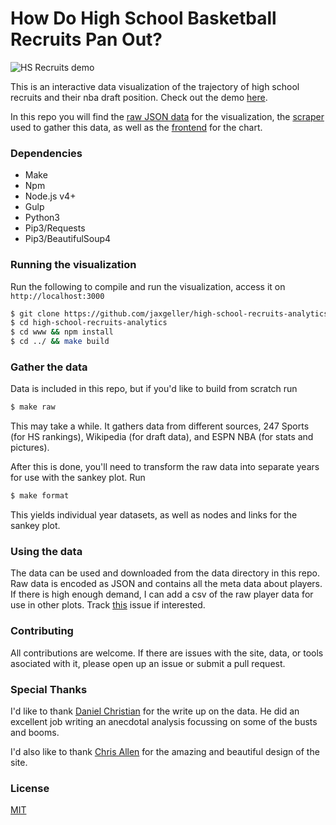 # How Do High School Basketball Recruits Pan Out?

<img src="https://github.com/jaxgeller/high-school-recruits-analytics/blob/master/www/src/images/demo.png" alt="HS Recruits demo">

This is an interactive data visualization of the trajectory of high school recruits and their nba draft position. Check out the demo [here]().

In this repo you will find the [raw JSON data](https://github.com/jaxgeller/high-school-recruits-analytics/tree/master/data) for the visualization, the [scraper](https://github.com/jaxgeller/high-school-recruits-analytics/tree/master/scraper) used to gather this data, as well as the [frontend](https://github.com/jaxgeller/high-school-recruits-analytics/tree/master/www) for the chart.

### Dependencies
+ Make
+ Npm
+ Node.js v4+
+ Gulp
+ Python3
+ Pip3/Requests
+ Pip3/BeautifulSoup4

### Running the visualization

Run the following to compile and run the visualization, access it on `http://localhost:3000`
```sh
$ git clone https://github.com/jaxgeller/high-school-recruits-analytics
$ cd high-school-recruits-analytics
$ cd www && npm install
$ cd ../ && make build
```

### Gather the data

Data is included in this repo, but if you'd like to build from scratch run
```sh
$ make raw
```
This may take a while. It gathers data from different sources, 247 Sports (for HS rankings), Wikipedia (for draft data), and ESPN NBA (for stats and pictures).

After this is done, you'll need to transform the raw data into separate years for use with the sankey plot. Run
```sh
$ make format
```

This yields individual year datasets, as well as nodes and links for the sankey plot.

### Using the data

The data can be used and downloaded from the data directory in this repo.
Raw data is encoded as JSON and contains all the meta data about players.
If there is high enough demand, I can add a csv of the raw player data for use in other plots. Track [this](https://github.com/jaxgeller/high-school-recruits-analytics/issues/2) issue if interested.

### Contributing

All contributions are welcome. If there are issues with the site, data, or tools asociated with it, please open up an issue or submit a pull request.

### Special Thanks

I'd like to thank [Daniel Christian](https://twitter.com/DChris1123) for the write up on the data. He did an excellent job writing an anecdotal analysis focussing on some of the busts and booms.

I'd also like to thank [Chris Allen](https://twitter.com/cp_allen) for the amazing and beautiful design of the site.

### License
[MIT](https://github.com/jaxgeller/high-school-recruits-analytics/blob/master/LICENSE)
